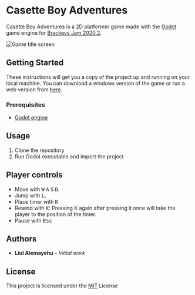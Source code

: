 # Casette Boy Adventures

Casette Boy Adventures is a 2D platformer game made with the [Godot](https://godotengine.org/ "Godot game engine") game engine for [Brackeys Jam 2020.2](https://itch.io/jam/brackeys-4 "Brackeys Jam 2020.2").

![Game title screen](https://img.itch.zone/aW1nLzQwMTk2ODIuZ2lm/315x250%23c/Uzo8uC.gif)

## Getting Started

These instructions will get you a copy of the project up and running on your local machine. You can download a windows version of the game or run a web version from [here](https://liulalem.itch.io/cassette-boy-adventures).

### Prerequisites

- [Godot engine](https://godotengine.org/download "Godot game engine download")

## Usage

1. Clone the repository
1. Run Godot executable and import the project

## Player controls

- Move with <kbd>W</kbd> <kbd>A</kbd> <kbd>S</kbd> <kbd>D</kbd>.
- Jump with <kbd>L</kbd>.
- Place timer with <kbd>K</kbd>
- Rewind with <kbd>K</kbd>: Pressing K again after pressing it once will take the player to the position of the timer.
- Pause with <kbd>Esc</kbd>

## Authors

- **Liul Alemayehu** - _Initial work_

## License

This project is licensed under the [MIT](https://choosealicense.com/licenses/mit/) License
